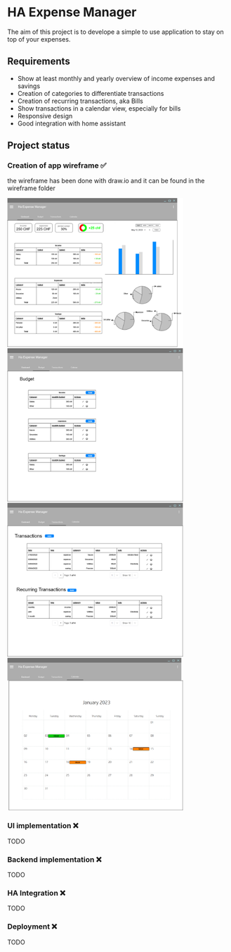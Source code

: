 # HA Expense Manager

The aim of this project is to develope a simple to use application to stay on top of your expenses.

## Requirements

- Show at least monthly and yearly overview of income expenses and savings
- Creation of categories to differentiate transactions
- Creation of recurring transactions, aka Bills
- Show transactions in a calendar view, especially for bills
- Responsive design
- Good integration with home assistant

## Project status

### Creation of app wireframe ✅

the wireframe has been done with draw.io and it can be found in the wireframe folder

<img src="wireframe/images/dashboard.png" width="400"> <img src="wireframe/images/budget.png" width="400"> <img src="wireframe/images/transactions.png" width="400"> <img src="wireframe/images/calendar.png" width="400">

### UI implementation ❌

TODO

### Backend implementation ❌

TODO

### HA Integration ❌

TODO

### Deployment ❌

TODO
